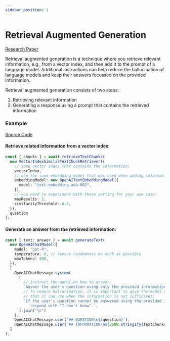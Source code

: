 ```yaml
---
sidebar_position: 1
---
```


# Retrieval Augmented Generation

[Research Paper](https://arxiv.org/abs/2005.11401)

Retrieval augmented generation is a technique where you retrieve relevant information, e.g., from a vector index, and then add it to the prompt of a language model.
Additional instructions can help reduce the hallucination of language models and keep their answers focussed on the provided information.

Retrieval augmented generation consists of two steps:

1. Retrieving relevant information
2. Generating a response using a prompt that contains the retrieved information

### Example

[Source Code](https://github.com/lgrammel/modelfusion/blob/main/examples/basic/src/recipes/retrieval-augmented-generation-basic.ts)

#### Retrieve related information from a vector index:

```ts
const { chunks } = await retrieveTextChunks(
  new VectorIndexSimilarTextChunkRetriever({
    // some vector index that contains the information:
    vectorIndex,
    // use the same embedding model that was used when adding information:
    embeddingModel: new OpenAITextEmbeddingModel({
      model: "text-embedding-ada-002",
    }),
    // you need to experiment with these setting for your use case:
    maxResults: 3,
    similarityThreshold: 0.8,
  }),
  question
);
```

#### Generate an answer from the retrieved information:

```ts
const { text: answer } = await generateText(
  new OpenAIChatModel({
    model: "gpt-4",
    temperature: 0, // remove randomness as much as possible
    maxTokens: 500,
  }),
  [
    OpenAIChatMessage.system(
      [
        // Instruct the model on how to answer:
        `Answer the user's question using only the provided information.`,
        // To reduce hallucination, it is important to give the model an answer
        // that it can use when the information is not sufficient:
        `If the user's question cannot be answered using the provided information, ` +
          `respond with "I don't know".`,
      ].join("\n")
    ),
    OpenAIChatMessage.user(`## QUESTION\n${question}`),
    OpenAIChatMessage.user(`## INFORMATION\n${JSON.stringify(textChunks)}`),
  ]
);
```
